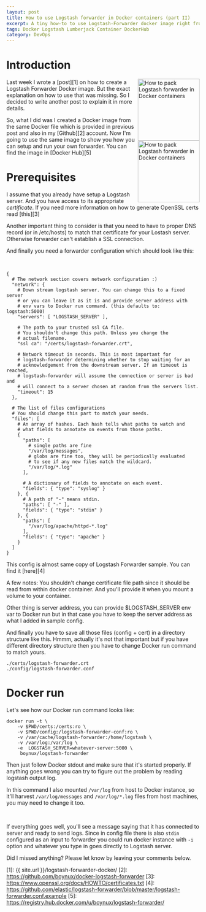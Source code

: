 ```yaml
---
layout: post
title: How to use Logstash forwarder in Docker containers (part II)
excerpt: A tiny how-to to use Logstash-Forwarder docker image right from Docker HUB. With configuration and basic setup.
tags: Docker Logstash Lumberjack Container DockerHub
category: DevOps
---
```


Introduction
============

<span style="float:right">
<img src="{{ site.url }}/img/logstash.png" width="161" alt="How to pack Logstash forwarder in Docker containers" title="How to pack Logstash forwarder in Docker containers" />
<br />
<img src="{{ site.url }}/img/docker-logo.png" width="161" alt="How to pack Logstash forwarder in Docker containers" title="How to pack Logstash forwarder in Docker containers" />
</span>

Last week I wrote a [post][1] on how to create a Logstash Forwarder Docker image. But the exact explanation on how to use that was missing. So I decided to write another post to explain it in more details.

So, what I did was I created a Docker image from the same Docker file which is provided in previous post and also in my [Github][2] account. Now I'm going to use the same image to show you how you can setup and run your own forwarder. You can find the image in [Docker Hub][5]

Prerequisites
==============

I assume that you already have setup a Logstash server. And you have access to its appropriate *certificate*. If you need more information on how to generate OpenSSL certs read [this][3]

Another important thing to consider is that you need to have to proper DNS record (or in /etc/hosts) to match that certificate for your Lostash server. Otherwise forwarder can't establish a SSL connection.

And finally you need a forwarder configuration which should look like this:

<div class="ads"> 
    <ins class="adsbygoogle" style="display:block" data-ad-client="ca-pub-5768423765640512" data-ad-slot="4587256441" data-ad-format="rectangle"></ins> 
    <script> (adsbygoogle = window.adsbygoogle || []).push({}); </script>
</div>
<br />


    {
      # The network section covers network configuration :)
      "network": {
        # Down stream logstash server. You can change this to a fixed server
        # or you can leave it as it is and provide server address with 
        # env vars to Docker run command. (this defaults to: logstash:5000)
        "servers": [ "LOGSTASH_SERVER" ],

        # The path to your trusted ssl CA file. 
        # You shouldn't change this path. Unless you change the 
        # actual filename.
        "ssl ca": "/certs/logstash-forwarder.crt",

        # Network timeout in seconds. This is most important for
        # logstash-forwarder determining whether to stop waiting for an
        # acknowledgement from the downstream server. If an timeout is reached,
        # logstash-forwarder will assume the connection or server is bad and
        # will connect to a server chosen at random from the servers list.
        "timeout": 15
      },

      # The list of files configurations
      # You should change this part to match your needs.
      "files": [
        # An array of hashes. Each hash tells what paths to watch and
        # what fields to annotate on events from those paths.
        {
          "paths": [
            # single paths are fine
            "/var/log/messages",
            # globs are fine too, they will be periodically evaluated
            # to see if any new files match the wildcard.
            "/var/log/*.log"
          ],

          # A dictionary of fields to annotate on each event.
          "fields": { "type": "syslog" }
        }, {
          # A path of "-" means stdin.
          "paths": [ "-" ],
          "fields": { "type": "stdin" }
        }, {
          "paths": [
            "/var/log/apache/httpd-*.log"
          ],
          "fields": { "type": "apache" }
        }
      ]
    }


This config is almost same copy of Logstash Forwarder sample. You can find it [here][4]

A few notes: You shouldn't change certificate file path since it should be read from within docker container. And you'll provide it when you mount a volume to your container. 

Other thing is server address, you can provide $LOGSTASH_SERVER env var to Docker run but in that case you have to keep the server address as what I added in sample config.

And finally you have to save all those files (config + cert) in a directory structure like this. Hmmm, actually it's not that important but if you have different directory structure then you have to change Docker run command to match yours.

    ./certs/logstash-forwarder.crt
    ./config/logstash-forwarder.conf

Docker run
==========

Let's see how our Docker run command looks like:

    docker run -t \
        -v $PWD/certs:/certs:ro \
        -v $PWD/config:/logstash-forwarder-conf:ro \ 
        -v /var/cache/logstash-forwarder:/home/logstash \ 
        -v /var/log:/var/log \
        -e  LOGSTASH_SERVER=whatever-server:5000 \
         boynux/logstash-forwarder


Then just follow Docker stdout and make sure that it's started properly. If anything goes wrong you can try to figure out the problem by reading logstash output log.

 In this command I also mounted `/var/log` from host to Docker instance, so it'll harvest `/var/log/messages` and `/var/log/*.log` files from host machines, you may need to change it too.

<div class="ads"> 
    <ins class="adsbygoogle" style="display:block" data-ad-client="ca-pub-5768423765640512" data-ad-slot="4587256441" data-ad-format="horizontal"></ins> 
    <script> (adsbygoogle = window.adsbygoogle || []).push({}); </script>
</div>
<br />

If everything goes well, you'll see a message saying that it has connected to server and ready to send logs. Since in config file there is also `stdin` configured as an input to forwarder you could run docker instance with `-i` option and whatever you type in goes directly to Logstash server.

Did I missed anything? Please let know by leaving your comments below.

[1]: {{ site.url }}/logstash-forwarder-docker/
[2]: https://github.com/boynux/docker-logstash-forwarder
[3]: https://www.openssl.org/docs/HOWTO/certificates.txt
[4]: https://github.com/elastic/logstash-forwarder/blob/master/logstash-forwarder.conf.example
[5]: https://registry.hub.docker.com/u/boynux/logstash-forwarder/
